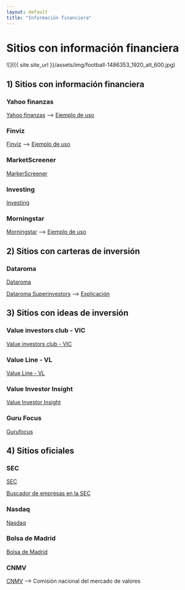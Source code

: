 ```yaml
---
layout: default
title: "Información financiera"
---
```


# Sitios con información financiera

![]({{ site.site_url }}/assets/img/football-1486353_1920_alt_600.jpg)

## 1) Sitios con información financiera


### Yahoo finanzas
[Yahoo finanzas](https://es.finance.yahoo.com/) --> [Ejemplo de uso](https://www.youtube.com/watch?v=3XC6mfo-CQ4)

### Finviz
[Finviz](https://finviz.com/) --> [Ejemplo de uso](https://www.youtube.com/watch?v=3XC6mfo-CQ4)

### MarketScreener

[MarkerScreener](https://www.marketscreener.com)

### Investing
[Investing](https://www.investing.com/)

### Morningstar
[Morningstar](https://www.morningstar.es) --> [Ejemplo de uso](https://www.youtube.com/watch?v=cZvosqnOjw0)

## 2) Sitios con carteras de inversión

### Dataroma 

[Dataroma](https://www.dataroma.com)

[Dataroma Superinvestors](https://www.dataroma.com/m/managers.php) --> [Explicación](https://www.youtube.com/watch?v=5el_BiuyFsA)

## 3) Sitios con ideas de inversión

### Value investors club - VIC
[Value investors club - VIC](https://www.valueinvestorsclub.com/ideas)

### Value Line - VL
[Value Line - VL](https://www.valueline.com/)

### Value Investor Insight
[Value Investor Insight](https://valueinvestorinsight.com/)

### Guru Focus
[Gurufocus](https://www.gurufocus.com)

## 4) Sitios oficiales

### SEC

[SEC](https://www.sec.gov/)

[Buscador de empresas en la SEC](https://www.sec.gov/edgar/searchedgar/companysearch.html)

### Nasdaq
[Nasdaq](https://www.nasdaq.com/)

### Bolsa de Madrid
[Bolsa de Madrid](http://www.bolsamadrid.es)

### CNMV
[CNMV](https://www.cnmv.es) --> Comisión nacional del mercado de valores

